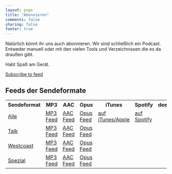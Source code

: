 ```yaml
---
layout: page
title: "Abonnieren"
comments: false
sharing: false
footer: true
---
```

Natürlich könnt ihr uns auch abonnieren. Wir sind schließlich ein Podcast. Entweder manuell oder mit den vielen Tools und Verzeichnissen die es da draußen gibt.

Habt Spaß am Gerät.

<script>window.podcastData={"title":"Binärgewitter","subtitle":"Sicherheit durch Ignoranz","description":"Ein Podcast, der sich mit dem Web, Technologie und Open Source Software auseinander setzt.","cover":"","feeds":[{"type":"audio","format":"mp3","url":"http://blog.binaergewitter.de/podcast_feed/all/mp3/rss.xml","directory-url-itunes":"https://podcasts.apple.com/de/podcast/bin%C3%A4rgewitter/id216877594"},{"type":"audio","format":"opus","url":"http://blog.binaergewitter.de/podcast_feed/all/opus/rss.xml"}]}</script><script class="podlove-subscribe-button" src="https://cdn.podlove.org/subscribe-button/javascripts/app.js" data-language="de" data-size="medium" data-json-data="podcastData" data-color="#469cd1" data-format="rectangle" data-style="frameless"></script><noscript><a href="http://blog.binaergewitter.de/podcast_feed/all/mp3/rss.xml">Subscribe to feed</a></noscript>


## Feeds der Sendeformate

<table class='table'>
  <tr>
    <th>Sendeformat</th>
    <th>MP3</th>
    <th>AAC</th>
    <th>Opus</th>
    <th>iTunes</th>
    <th>Spotify</th>
    <th>deezer</th>
  </tr>
  <tr>
  <td><a href="/">Alle</a></td>
  <td><a href="http://blog.binaergewitter.de/podcast_feed/all/mp3/rss.xml">MP3 Feed</a></td>
  <td><a href="http://blog.binaergewitter.de/podcast_feed/all/m4a/rss.xml">AAC Feed</a></td>
  <td><a href="http://blog.binaergewitter.de/podcast_feed/all/opus/rss.xml">Opus Feed</a></td>
  <td><a href="http://itunes.apple.com/de/podcast/binargewitter/id216877594">auf iTunes/Apple</a></td>
  <td><a href="https://open.spotify.com/show/19LedqK0fGWfzfKzySDoVW">auf Spotify</a></td>
  </tr>
  <tr>
    <td><a href="/categories/talk">Talk</a></td>
    <td><a href="http://blog.binaergewitter.de/podcast_feed/talk/mp3/rss.xml">MP3 Feed</a></td>
    <td><a href="http://blog.binaergewitter.de/podcast_feed/talk/m4a/rss.xml">AAC Feed</a></td>
    <td><a href="http://blog.binaergewitter.de/podcast_feed/talk/opus/rss.xml">Opus Feed</a></td>
  </tr>
  <tr>
    <td><a href="/categories/westcoast">Westcoast</a></td>
    <td><a href="http://blog.binaergewitter.de/podcast_feed/westcoast/mp3/rss.xml">MP3 Feed</a></td>
    <td><a href="http://blog.binaergewitter.de/podcast_feed/westcoast/m4a/rss.xml">AAC Feed</a></td>
    <td><a href="http://blog.binaergewitter.de/podcast_feed/westcoast/opus/rss.xml">Opus Feed</a></td>
  </tr>
  <tr>
    <td><a href="/categories/spezial">Spezial</a></td>
    <td><a href="http://blog.binaergewitter.de/podcast_feed/spezial/mp3/rss.xml">MP3 Feed</a></td>
    <td><a href="http://blog.binaergewitter.de/podcast_feed/spezial/m4a/rss.xml">AAC Feed</a></td>
    <td><a href="http://blog.binaergewitter.de/podcast_feed/spezial/opus/rss.xml">Opus Feed</a></td>
  </tr>
</table>
